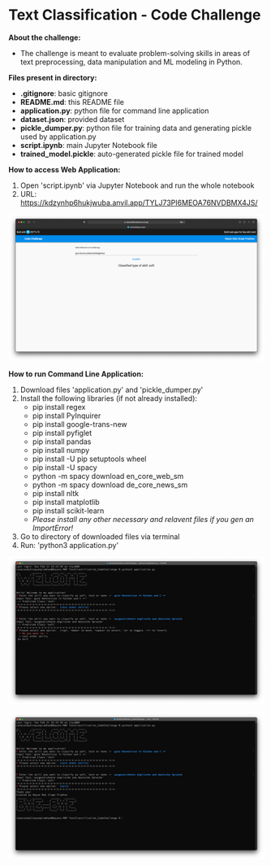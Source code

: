 # Text Classification - Code Challenge

**About the challenge:**
- The challenge is meant to evaluate problem-solving skills in areas of text preprocessing, data manipulation and ML modeling in Python.

**Files present in directory:**
- **.gitignore**: basic gitignore
- **README.md**: this README file
- **application.py**: python file for command line application
- **dataset.json**: provided dataset
- **pickle_dumper.py**: python file for training data and generating pickle used by application.py
- **script.ipynb**: main Jupyter Notebook file
- **trained_model.pickle**: auto-generated pickle file for trained model

**How to access Web Application:**
1. Open 'script.ipynb' via Jupyter Notebook and run the whole notebook
2. URL: https://kdzynhp6hukjwuba.anvil.app/TYLJ73PI6MEOA76NVDBMX4JS/

![alt text](https://github.com/nayan-pradhan/TextClassification_CodeChallenge/blob/main/webApp_Screenshot.png)

**How to run Command Line Application:**
1. Download files 'application.py' and 'pickle_dumper.py'
2. Install the following libraries (if not already installed):
	- pip install regex
	- pip install PyInquirer
	- pip install google-trans-new
	- pip install pyfiglet
	- pip install pandas
	- pip install numpy
	- pip install -U pip setuptools wheel
	- pip install -U spacy
	- python -m spacy download en_core_web_sm
	- python -m spacy download de_core_news_sm
	- pip install nltk
	- pip install matplotlib
	- pip install scikit-learn
	- *Please install any other necessary and relavent files if you gen an ImportError!*
3. Go to directory of downloaded files via terminal
4. Run: 'python3 application.py'

![alt text](https://github.com/nayan-pradhan/TextClassification_CodeChallenge/blob/main/commandLineApplication_Screenshot2.png)

![alt text](https://github.com/nayan-pradhan/TextClassification_CodeChallenge/blob/main/commandLineApplication_Screenshot1.png)